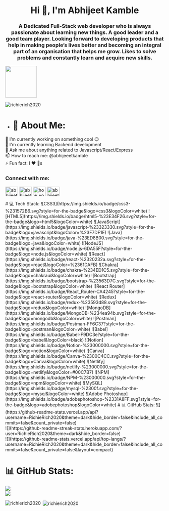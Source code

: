 <h1 align="center">Hi 👋, I'm Abhijeet Kamble</h1>
<h3 align="center">A Dedicated Full-Stack web developer who is always passionate about learning new things. A good leader and a good team player. Looking forward to developing products that help in making people’s lives better and becoming an integral part of an organisation that helps me grow. Likes to solve problems and constantly learn and acquire new skills.</h3>
<img src="https://drive.google.com/file/d/1h0gPH1lCUaONE1HPQV15uqBP__oIRYfv/view?usp=sharing" alt="" height="100px">

<p align="left"> <img src="https://komarev.com/ghpvc/?username=richierich2020&label=Profile%20views&color=0e75b6&style=flat" alt="richierich2020" /> </p>


- # 💫 About Me:
🔭  I’m currently working on something cool 😉<br>🌱  I'm currently learning Backend development<br>💬  Ask me about anything related to Javascript/React/Express<br>📫  How to reach me: @abhijeeetkamble<br>⚡  Fun fact: I ❤️ 🐶s 

<h3 align="left">Connect with me:</h3>
<p align="left">
<a href="https://linkedin.com/in/abhijeet kamble" target="blank"><img align="center" src="https://raw.githubusercontent.com/rahuldkjain/github-profile-readme-generator/master/src/images/icons/Social/linked-in-alt.svg" alt="abhijeet kamble" height="30" width="40" /></a>
<a href="https://fb.com/abhijeet kamble" target="blank"><img align="center" src="https://raw.githubusercontent.com/rahuldkjain/github-profile-readme-generator/master/src/images/icons/Social/facebook.svg" alt="abhijeet kamble" height="30" width="40" /></a>
<a href="https://instagram.com/how_you_doin_0" target="blank"><img align="center" src="https://raw.githubusercontent.com/rahuldkjain/github-profile-readme-generator/master/src/images/icons/Social/instagram.svg" alt="how_you_doin_0" height="30" width="40" /></a>
<a href="https://www.leetcode.com/abhijeetkamble9cd" target="blank"><img align="center" src="https://raw.githubusercontent.com/rahuldkjain/github-profile-readme-generator/master/src/images/icons/Social/leet-code.svg" alt="abhijeetkamble9cd" height="30" width="40" /></a>
</p>
# 💻 Tech Stack:
![CSS3](https://img.shields.io/badge/css3-%231572B6.svg?style=for-the-badge&logo=css3&logoColor=white) ![HTML5](https://img.shields.io/badge/html5-%23E34F26.svg?style=for-the-badge&logo=html5&logoColor=white) ![JavaScript](https://img.shields.io/badge/javascript-%23323330.svg?style=for-the-badge&logo=javascript&logoColor=%23F7DF1E) ![Java](https://img.shields.io/badge/java-%23ED8B00.svg?style=for-the-badge&logo=java&logoColor=white) ![NodeJS](https://img.shields.io/badge/node.js-6DA55F?style=for-the-badge&logo=node.js&logoColor=white) ![React](https://img.shields.io/badge/react-%2320232a.svg?style=for-the-badge&logo=react&logoColor=%2361DAFB) ![Chakra](https://img.shields.io/badge/chakra-%234ED1C5.svg?style=for-the-badge&logo=chakraui&logoColor=white) ![Bootstrap](https://img.shields.io/badge/bootstrap-%23563D7C.svg?style=for-the-badge&logo=bootstrap&logoColor=white) ![React Router](https://img.shields.io/badge/React_Router-CA4245?style=for-the-badge&logo=react-router&logoColor=white) ![Redux](https://img.shields.io/badge/redux-%23593d88.svg?style=for-the-badge&logo=redux&logoColor=white) ![MongoDB](https://img.shields.io/badge/MongoDB-%234ea94b.svg?style=for-the-badge&logo=mongodb&logoColor=white) ![Postman](https://img.shields.io/badge/Postman-FF6C37?style=for-the-badge&logo=postman&logoColor=white) ![Babel](https://img.shields.io/badge/Babel-F9DC3e?style=for-the-badge&logo=babel&logoColor=black) ![Notion](https://img.shields.io/badge/Notion-%23000000.svg?style=for-the-badge&logo=notion&logoColor=white) ![Canva](https://img.shields.io/badge/Canva-%2300C4CC.svg?style=for-the-badge&logo=Canva&logoColor=white) ![Netlify](https://img.shields.io/badge/netlify-%23000000.svg?style=for-the-badge&logo=netlify&logoColor=#00C7B7) ![NPM](https://img.shields.io/badge/NPM-%23000000.svg?style=for-the-badge&logo=npm&logoColor=white) ![MySQL](https://img.shields.io/badge/mysql-%2300f.svg?style=for-the-badge&logo=mysql&logoColor=white) ![Adobe Photoshop](https://img.shields.io/badge/adobephotoshop-%2331A8FF.svg?style=for-the-badge&logo=adobephotoshop&logoColor=white)
# 📊 GitHub Stats:
![](https://github-readme-stats.vercel.app/api?username=RichieRich2020&theme=dark&hide_border=false&include_all_commits=false&count_private=false)<br/>
![](https://github-readme-streak-stats.herokuapp.com/?user=RichieRich2020&theme=dark&hide_border=false)<br/>
![](https://github-readme-stats.vercel.app/api/top-langs/?username=RichieRich2020&theme=dark&hide_border=false&include_all_commits=false&count_private=false&layout=compact)

# 📊 GitHub Stats:
![](https://github-readme-stats.vercel.app/api?username=RichieRich2020&theme=dark&hide_border=false&include_all_commits=false&count_private=false)<br/>
![](https://github-readme-streak-stats.herokuapp.com/?user=RichieRich2020&theme=dark&hide_border=false)<br/>



<p><img align="left" src="https://github-readme-stats.vercel.app/api/top-langs?username=richierich2020&show_icons=true&locale=en&layout=compact" alt="richierich2020" /></p>

<p>&nbsp;<img align="center" src="https://github-readme-stats.vercel.app/api?username=richierich2020&show_icons=true&locale=en" alt="richierich2020" /></p>
